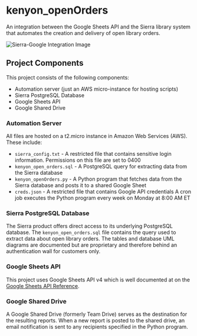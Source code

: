 # kenyon_openOrders
An integration between the Google Sheets API and the Sierra library system that automates the creation and delivery of open library orders.

![Sierra-Google Integration Image](http://bendaigle.ohio5.org/custom/media/sierra-google.jpg)

## Project Components
This project consists of the following components:
* Automation server (just an AWS micro-instance for hosting scripts)
* Sierra PostgreSQL Database
* Google Sheets API
* Google Shared Drive

### Automation Server
All files are hosted on a t2.micro instance in Amazon Web Services (AWS). These include:
* `sierra_config.txt` - A restricted file that contains sensitive login information. Permissions on this file are set to 0400
* `kenyon_open_orders.sql` - A PostgreSQL query for extracting data from the Sierra database
* `kenyon_openOrders.py` - A Python program that fetches data from the Sierra database and posts it to a shared Google Sheet
* `creds.json` - A restricted file that contains Google API credentials
A cron job executes the Python program every week on Monday at 8:00 AM ET

### Sierra PostgreSQL Database
The Sierra product offers direct access to its underlying PostgreSQL database. The `kenyon_open_orders.sql` file contains the query used to extract data about open library orders. The tables and database UML diagrams are documented but are proprietary and therefore behind an authentication wall for customers only.

### Google Sheets API
This project uses Google Sheets API v4 which is well documented at on the [Google Sheets API Reference](https://developers.google.com/sheets/api/).

### Google Shared Drive
A Google Shared Drive (formerly Team Drive) serves as the destination for the resulting reports. When a new report is posted to the shared drive, an email notification is sent to any recipients specified in the Python program.
